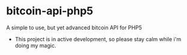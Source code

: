 bitcoin-api-php5
================

A simple to use, but yet advanced bitcoin API for PHP5


- This project is in active development, so please stay calm while i'm doing my magic.
